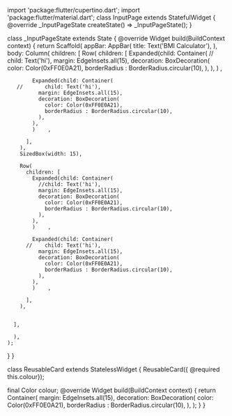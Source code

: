 import 'package:flutter/cupertino.dart';
import 'package:flutter/material.dart';
class InputPage extends StatefulWidget {
  @override
  _InputPageState createState() => _InputPageState();
}

class _InputPageState extends State<InputPage> {
  @override
  Widget build(BuildContext context) {
    return Scaffold(
      appBar: AppBar(
        title: Text('BMI Calculator'),
      ),
      body: Column(
      children: [
        Row(
          children: [
            Expanded(child: Container(
       //       child: Text('hi'),
              margin: EdgeInsets.all(15),
              decoration: BoxDecoration(
                color: Color(0xFF0E0A21),
                borderRadius : BorderRadius.circular(10),
              ),
            ),
            )    ,

            Expanded(child: Container(
       //       child: Text('hi'),
              margin: EdgeInsets.all(15),
              decoration: BoxDecoration(
                color: Color(0xFF0E0A21),
                borderRadius : BorderRadius.circular(10),
              ),
            ),
            )    ,

          ],
        ),
        SizedBox(width: 15),

        Row(
          children: [
            Expanded(child: Container(
              //child: Text('hi'),
              margin: EdgeInsets.all(15),
              decoration: BoxDecoration(
                color: Color(0xFF0E0A21),
                borderRadius : BorderRadius.circular(10),
              ),
            ),
            )    ,

            Expanded(child: Container(
          //    child: Text('hi'),
              margin: EdgeInsets.all(15),
              decoration: BoxDecoration(
                color: Color(0xFF0E0A21),
                borderRadius : BorderRadius.circular(10),
              ),
            ),
            )    ,

          ],
        ),


      ],

      ),
    );
  }
}

class ReusableCard extends StatelessWidget {
  ReusableCard({ @required this.colour});

  final Color colour;
  @override
  Widget build(BuildContext context) {
    return Container(
      margin: EdgeInsets.all(15),
      decoration: BoxDecoration(
        color: Color(0xFF0E0A21),
        borderRadius : BorderRadius.circular(10),
      ),
    );
  }
}
